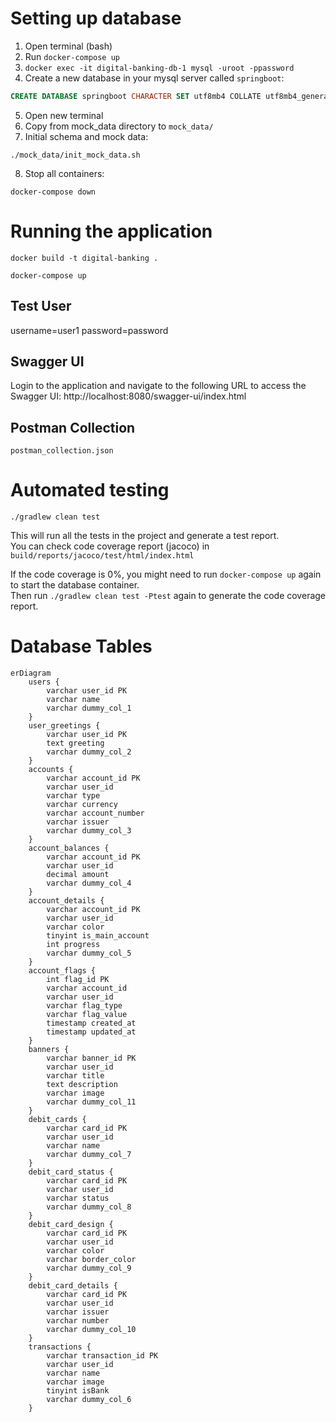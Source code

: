
# Setting up database
1. Open terminal (bash) 
2. Run `docker-compose up`
3. `docker exec -it digital-banking-db-1 mysql -uroot -ppassword`
4. Create a new database in your mysql server called `springboot`:
```sql
CREATE DATABASE springboot CHARACTER SET utf8mb4 COLLATE utf8mb4_general_ci;
```
5. Open new terminal
6. Copy from mock_data directory to `mock_data/`
7. Initial schema and mock data:
```shell
./mock_data/init_mock_data.sh
```
8. Stop all containers:
```shell
docker-compose down
```

# Running the application
```shell
docker build -t digital-banking .
```

```shell
docker-compose up
```

## Test User
username=user1 
password=password

## Swagger UI
Login to the application and navigate to the following URL to access the Swagger UI:
http://localhost:8080/swagger-ui/index.html

## Postman Collection
`postman_collection.json`

# Automated testing
```shell
./gradlew clean test
```

This will run all the tests in the project and generate a test report.  
You can check code coverage report (jacoco) in `build/reports/jacoco/test/html/index.html`

If the code coverage is 0%, you might need to run `docker-compose up` again to start the database container.  
Then run `./gradlew clean test -Ptest` again to generate the code coverage report.


# Database Tables
```mermaid
erDiagram
    users {
        varchar user_id PK
        varchar name
        varchar dummy_col_1
    }
    user_greetings {
        varchar user_id PK
        text greeting
        varchar dummy_col_2
    }
    accounts {
        varchar account_id PK
        varchar user_id
        varchar type
        varchar currency
        varchar account_number
        varchar issuer
        varchar dummy_col_3
    }
    account_balances {
        varchar account_id PK
        varchar user_id
        decimal amount
        varchar dummy_col_4
    }
    account_details {
        varchar account_id PK
        varchar user_id
        varchar color
        tinyint is_main_account
        int progress
        varchar dummy_col_5
    }
    account_flags {
        int flag_id PK
        varchar account_id
        varchar user_id
        varchar flag_type
        varchar flag_value
        timestamp created_at
        timestamp updated_at
    }
    banners {
        varchar banner_id PK
        varchar user_id
        varchar title
        text description
        varchar image
        varchar dummy_col_11
    }
    debit_cards {
        varchar card_id PK
        varchar user_id
        varchar name
        varchar dummy_col_7
    }
    debit_card_status {
        varchar card_id PK
        varchar user_id
        varchar status
        varchar dummy_col_8
    }
    debit_card_design {
        varchar card_id PK
        varchar user_id
        varchar color
        varchar border_color
        varchar dummy_col_9
    }
    debit_card_details {
        varchar card_id PK
        varchar user_id
        varchar issuer
        varchar number
        varchar dummy_col_10
    }
    transactions {
        varchar transaction_id PK
        varchar user_id
        varchar name
        varchar image
        tinyint isBank
        varchar dummy_col_6
    }

```
